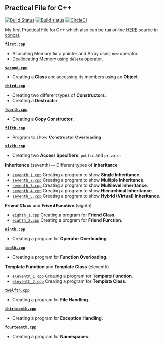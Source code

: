## Practical File for C++

[![Build Status](https://travis-ci.com/crazyuploader/CPP.svg?branch=master)](https://travis-ci.org/crazyuploader/CPP) [![Build status](https://ci.appveyor.com/api/projects/status/kqeqnrs6jcq9voi3?svg=true)](https://ci.appveyor.com/project/crazyuploader/cpp) [![CircleCI](https://circleci.com/gh/crazyuploader/CPP.svg?style=svg)](https://circleci.com/gh/crazyuploader/CPP)

My first Practical File for C++ which also can be run online [HERE](https://practicalcpp.jugalkishore.repl.run/) source in [concat](/Practical_File/concat).

<b>[`first.cpp`](/Practical_File/first.cpp)</b>

- Allocating Memory for a pointer and Array using `new` operator.
- Deallocating Memory using `delete` operator.

<b>[`second.cpp`](/Practical_File/second.cpp)</b>

- Creating a **Class** and accessing its members using an **Object**.

<b>[`third.cpp`](/Practical_File/third.cpp)</b>

- Creating two different types of **Constructors**.
- Creating a **Destructor**.

<b>[`fourth.cpp`](/Practical_File/fourth.cpp)</b>

- Creating a **Copy Constructor**.

<b>[`fifth.cpp`](/Practical_File/fifth.cpp)</b>

- Program to show **Constructor Overloading**.

<b>[`sixth.cpp`](/Practical_File/sixth.cpp)</b>

- Creating two **Access Specifiers**: `public` and `private`.

<b>Inheritance</b> (seventh) — Different types of **Inheritance**

- [`seventh_1.cpp`](/Practical_File/seventh_1.cpp) Creating a program to show **Single Inheritance**.
- [`seventh_2.cpp`](/Practical_File/seventh_2.cpp) Creating a program to show **Multiple Inheritance**.
- [`seventh_3.cpp`](/Practical_File/seventh_3.cpp) Creating a program to show **Multilevel Inheritance**.
- [`seventh_4.cpp`](/Practical_File/seventh_4.cpp) Creating a program to show **Hierarchical Inheritance**.
- [`seventh_5.cpp`](/Practical_File/seventh_5.cpp) Creating a program to show **Hybrid (Virtual) Inheritance**.

<b>Friend Class</b> and <b>Friend Function</b> (eighth)

- [`eighth_1.cpp`](/Practical_File/eighth_1.cpp) Creating a program for **Friend Class**.
- [`eighth_2.cpp`](/Practical_File/eighth_2.cpp) Creating a program for **Friend Function**.

<b>[`ninth.cpp`](/Practical_File/ninth.cpp)</b>

- Creating a program for **Operator Overloading**.

<b>[`tenth.cpp`](/Practical_File/tenth.cpp)</b>

- Creating a program for **Function Overloading**.

<b>Template Function</b> and <b>Template Class</b> (eleventh)

- [`eleventh_1.cpp`](/Practical_File/eleventh_1.cpp) Creating a program for **Template Function**.
- [`eleventh_2.cpp`](/Practical_File/eleventh_2.cpp) Creating a program for **Template Class**.

<b>[`twelfth.cpp`](/Practical_File/twelfth.cpp)</b>

- Creating a program for **File Handling**.

<b>[`thirteenth.cpp`](/Practical_File/thirteenth.cpp)</b>

- Creating a program for **Exception Handling**.

<b>[`fourteenth.cpp`](/Practical_File/fourteenth.cpp)</b>

- Creating a program for **Namespaces**.
